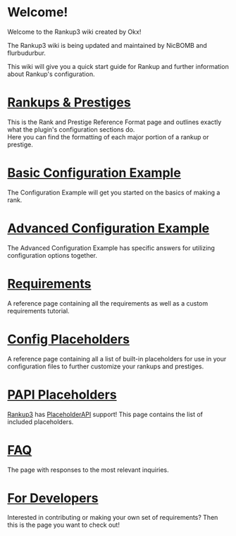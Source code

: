 # Welcome!
Welcome to the Rankup3 wiki created by Okx!


The Rankup3 wiki is being updated and maintained by NicBOMB and flurbudurbur.


This wiki will give you a quick start guide for Rankup and further information about Rankup's configuration.

# [Rankups & Prestiges](./Rankups-and-prestiges.md)
This is the Rank and Prestige Reference Format page and outlines exactly what the plugin's configuration sections do.  
Here you can find the formatting of each major portion of a rankup or prestige.

# [Basic Configuration Example](./Basic-Configuration-Example.md)
The Configuration Example will get you started on the basics of making a rank.

# [Advanced Configuration Example](./Advanced-Configuration-Example/Back-to-basics.md)
The Advanced Configuration Example has specific answers for utilizing configuration options together.

# [Requirements](./List-of-Requirements.md)
A reference page containing all the requirements as well as a custom requirements tutorial.

# [Config Placeholders](./Config-Placeholders.md)
A reference page containing all a list of built-in placeholders for use in your configuration files to further customize your rankups and prestiges.

# [PAPI Placeholders](./PAPI-Placeholders.md)
[Rankup3](https://www.spigotmc.org/resources/rankup.76964/) has [PlaceholderAPI](https://www.spigotmc.org/resources/placeholderapi.6245/) support! This page contains the list of included placeholders. 

# [FAQ](./FAQ.md)
The page with responses to the most relevant inquiries.

# [For Developers](./For-Developers.md)
Interested in contributing or making your own set of requirements? Then this is the page you want to check out!
